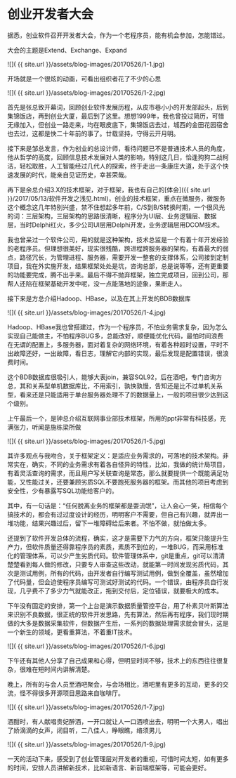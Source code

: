 创业开发者大会
===============
据悉，创业软件召开开发者大会，作为一个老程序员，能有机会参加，怎能错过。

大会的主题是Extend、Exchange、Expand

![]( {{ site.url }}/assets/blog-images/20170526/1-1.jpg)

开场就是一个很炫的动画，可看出组织者花了不少的心思

![]( {{ site.url }}/assets/blog-images/20170526/1-2.jpg)

首先是张总致开幕词，回顾创业软件发展历程，从皮市巷小小的开发部起头，后到集锦饭店，再到创业大厦，最后到了这里。想想1999年，我也曾投过简历，可惜无缘加入，但创业一路走来，均在眼皮底下，集锦饭店去过，城西的金田花园宿舍也去过，这都是快二十年前的事了。廿载坚持，守得云开月明。

接下来是邹总发言，作为创业的总设计师，看待问题已不是普通技术人员的角度，他从哲学的高度，回顾信息技术发展对人类的影响，特别这几日，恰逢狗狗二战柯洁，轻松取胜，人工智能经过几代人的探索，终于走出一条康庄大道，处于这个快速发展的时代，能亲自见证历史，幸甚荣哉。

再下是余总介绍3.X的技术框架，对于框架，我也有自己的[体会]({{ site.url }}/2017/05/13/软件开发之浅见.html)，创业的技术框架，重点在微服务，微服务这个概念这几年特别兴盛，禁不住想起多年前，C/S到B/S转换时期，一个很风光的词：三层架构，三层架构的思路很清晰，程序分为UI层、业务逻辑层、数据层，当时Delphi红火，多少公司UI层用Delphi开发，业务逻辑层用DCOM技术。

我也曾呆过一个软件公司，用的就是这种架构，技术总监是一个有着十年开发经验的老程序员。但理想很美好，现实很残酷，跨进程跨服务器的架构，有着最大的弱点，路径冗长，为管理进程、服务器，需要开发一整套的支撑体系，公司接到定制项目，我在外实施开发，结果框架处处是坑，咨询总部，总是说等等，还有更重要的功能要完成，腾不出手来。最后不得不抛弃框架，独立完成项目，回到公司，那帮人还陷在框架基础开发中呢，没一点能落地的迹象，果断走人。

接下来是方总介绍Hadoop、HBase，以及在其上开发的BDB数据库

![]( {{ site.url }}/assets/blog-images/20170526/1-4.jpg)

Hadoop、HBase我也曾搭建过，作为一个程序员，不怕业务需求复杂，因为怎么实现自己能做主，不怕程序BUG多，总能改好，顺便能优化代码，最怕时间浪费在无谓的配置上，多服务器，面对着复杂的网络环境，有着各种超时设置，平时不出故障还好，一出故障，看日志，理解它内部的实现，最后发现是配置错误，很浪费时间。

这个BDB数据库很吸引人，能够大表join，兼容SQL92，后在酒吧，专门咨询方总，其和关系型单机数据库比，不用索引，孰快孰慢，告知还是比不过单机关系型，看来还是只能适用于单台服务器处理不了的数据量上，一般的项目很少达到这个级别。

上午最后一个，是钟总介绍互联网事业部技术框架，所用的ppt非常有科技感，充满张力，听闻是施栋梁所做

![]( {{ site.url }}/assets/blog-images/20170526/1-5.jpg)

其许多观点与我吻合，关于框架定义：是适应业务需求的，可落地的技术架构。非常实在，确实，不同的业务需求有着各自怪异的特性，比如，我做的统计局项目，有着灵活查询的需求，而且用户写关联查询是常态，那么就要提供一个既能满足功能，又性能过关，还要兼顾劣质SQL不要跑死服务器的框架。而其他的项目考虑到安全性，少有暴露写SQL功能给客户的。

其中，有一句话是：“任何脱离业务的框架都是耍流氓”，让人会心一笑，相信每个搞技术的，都会有过过度设计的经历，明明客户不需要，但自己有兴趣，就弄出一堆功能，结果兴趣过后，留下一堆障碍给后来者。不怕不做，就怕做太多。

还提到了软件开发总体的流程，确实，这才是需要下力气的方向，框架只能提升生产力，但软件质量还得靠程序员的素质，素质不到位的，一堆BUG，而采用标准化的管理体系，可以少产生劣质代码。软件管理体系中，git是重点，git可以清清楚楚看到每人做的修改，只要专人审查这些改动，就能第一时间发现劣质代码，其次是测试用例，所有的代码，由开发者自行编写测试用例，做到全覆盖，虽然增加了代码量，但会迫使程序员编写可测试好测试的代码。一个错误，由程序员自行发现，几乎费不了多少力气就能改正，拖到交付后，定位错误，就要极大的成本。

下午没有固定的安排，第一个上台是演示数据质量管控平台，用了朴素贝叶斯算法来识别不良数据，很正统的软件开发思路，先有算法，然后再有程序，我们现时期做的大多是数据采集软件，但数据产生后，一系列的数据处理需求就会冒头，这是一个新生的领域，更看重算法，不着重IT技术。

![]( {{ site.url }}/assets/blog-images/20170526/1-6.jpg)

下午还有其他人分享了自己成果和心得，但明显时间不够，技术上的东西往往很复杂，很难在短时间内讲解清楚。

晚上，所有的与会人员至酒吧聚会，与会场相比，酒吧里有更多的互动，更多的交流，怪不得很多开源项目思路来自咖啡厅。

![]( {{ site.url }}/assets/blog-images/20170526/1-7.jpg)

酒酣时，有人献唱贵妃醉酒，一开口就让人一口酒喷出去，明明一个大男人，唱出了娇滴滴的女声，闭目听，二八佳人，睁眼瞧，络须男儿

![]( {{ site.url }}/assets/blog-images/20170526/1-9.jpg)

一天的活动下来，感受到了创业管理层对开发者的重视，可惜时间太短，如有更多的时间，安排人员讲解新技术，比如新语言、新前端框架等，可能会更好。